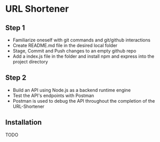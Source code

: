 
# URL Shortener 

## Step 1
- Familiarize oneself with git commands and git/github interactions 
- Create README.md file in the desired local folder 
- Stage, Commit and Push changes to an empty github repo 
- Add a index.js file in the folder and install npm and express into the project directory 

## Step 2
- Build an API using Node.js as a backend runtime engine
- Test the API's endpoints with Postman
- Postman is used to debug the API throughout the completion of the URL-Shortener

## Installation
TODO